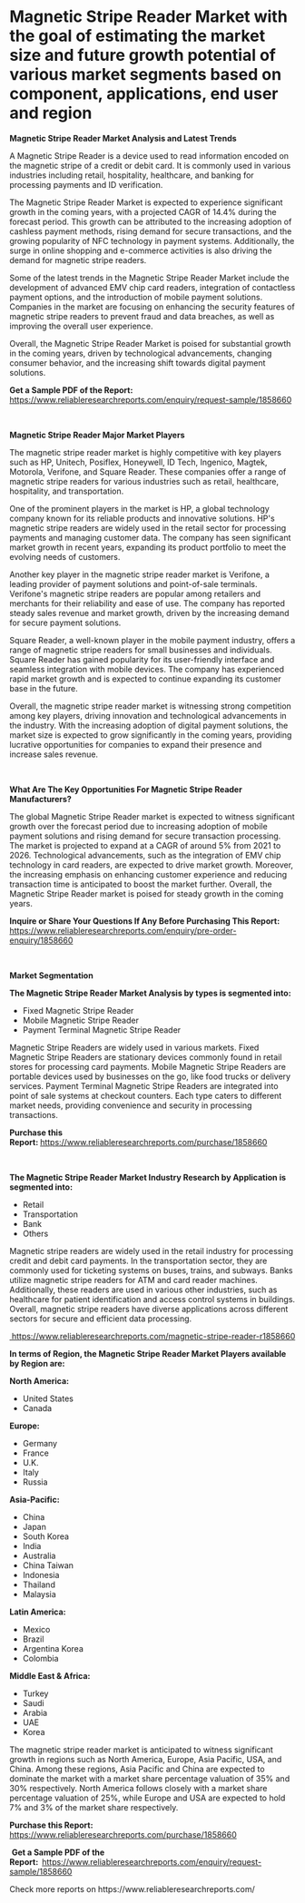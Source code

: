 <p><h1>Magnetic Stripe Reader Market with the goal of estimating the market size and future growth potential of various market segments based on component, applications, end user and region</h1></p><p><strong>Magnetic Stripe Reader Market Analysis and Latest Trends</strong></p>
<p><p>A Magnetic Stripe Reader is a device used to read information encoded on the magnetic stripe of a credit or debit card. It is commonly used in various industries including retail, hospitality, healthcare, and banking for processing payments and ID verification.</p><p>The Magnetic Stripe Reader Market is expected to experience significant growth in the coming years, with a projected CAGR of 14.4% during the forecast period. This growth can be attributed to the increasing adoption of cashless payment methods, rising demand for secure transactions, and the growing popularity of NFC technology in payment systems. Additionally, the surge in online shopping and e-commerce activities is also driving the demand for magnetic stripe readers.</p><p>Some of the latest trends in the Magnetic Stripe Reader Market include the development of advanced EMV chip card readers, integration of contactless payment options, and the introduction of mobile payment solutions. Companies in the market are focusing on enhancing the security features of magnetic stripe readers to prevent fraud and data breaches, as well as improving the overall user experience.</p><p>Overall, the Magnetic Stripe Reader Market is poised for substantial growth in the coming years, driven by technological advancements, changing consumer behavior, and the increasing shift towards digital payment solutions.</p></p>
<p><strong>Get a Sample PDF of the Report:&nbsp;</strong> <a href="https://www.reliableresearchreports.com/enquiry/request-sample/1858660">https://www.reliableresearchreports.com/enquiry/request-sample/1858660</a></p>
<p>&nbsp;</p>
<p><strong>Magnetic Stripe Reader Major Market Players</strong></p>
<p><p>The magnetic stripe reader market is highly competitive with key players such as HP, Unitech, Posiflex, Honeywell, ID Tech, Ingenico, Magtek, Motorola, Verifone, and Square Reader. These companies offer a range of magnetic stripe readers for various industries such as retail, healthcare, hospitality, and transportation.</p><p>One of the prominent players in the market is HP, a global technology company known for its reliable products and innovative solutions. HP's magnetic stripe readers are widely used in the retail sector for processing payments and managing customer data. The company has seen significant market growth in recent years, expanding its product portfolio to meet the evolving needs of customers.</p><p>Another key player in the magnetic stripe reader market is Verifone, a leading provider of payment solutions and point-of-sale terminals. Verifone's magnetic stripe readers are popular among retailers and merchants for their reliability and ease of use. The company has reported steady sales revenue and market growth, driven by the increasing demand for secure payment solutions.</p><p>Square Reader, a well-known player in the mobile payment industry, offers a range of magnetic stripe readers for small businesses and individuals. Square Reader has gained popularity for its user-friendly interface and seamless integration with mobile devices. The company has experienced rapid market growth and is expected to continue expanding its customer base in the future.</p><p>Overall, the magnetic stripe reader market is witnessing strong competition among key players, driving innovation and technological advancements in the industry. With the increasing adoption of digital payment solutions, the market size is expected to grow significantly in the coming years, providing lucrative opportunities for companies to expand their presence and increase sales revenue.</p></p>
<p>&nbsp;</p>
<p><strong>What Are The Key Opportunities For Magnetic Stripe Reader Manufacturers?</strong></p>
<p><p>The global Magnetic Stripe Reader market is expected to witness significant growth over the forecast period due to increasing adoption of mobile payment solutions and rising demand for secure transaction processing. The market is projected to expand at a CAGR of around 5% from 2021 to 2026. Technological advancements, such as the integration of EMV chip technology in card readers, are expected to drive market growth. Moreover, the increasing emphasis on enhancing customer experience and reducing transaction time is anticipated to boost the market further. Overall, the Magnetic Stripe Reader market is poised for steady growth in the coming years.</p></p>
<p><strong>Inquire or Share Your Questions If Any Before Purchasing This Report:</strong> <a href="https://www.reliableresearchreports.com/enquiry/pre-order-enquiry/1858660">https://www.reliableresearchreports.com/enquiry/pre-order-enquiry/1858660</a></p>
<p>&nbsp;</p>
<p><strong>Market Segmentation</strong></p>
<p><strong>The Magnetic Stripe Reader Market Analysis by types is segmented into:</strong></p>
<p><ul><li>Fixed Magnetic Stripe Reader</li><li>Mobile Magnetic Stripe Reader</li><li>Payment Terminal Magnetic Stripe Reader</li></ul></p>
<p><p>Magnetic Stripe Readers are widely used in various markets. Fixed Magnetic Stripe Readers are stationary devices commonly found in retail stores for processing card payments. Mobile Magnetic Stripe Readers are portable devices used by businesses on the go, like food trucks or delivery services. Payment Terminal Magnetic Stripe Readers are integrated into point of sale systems at checkout counters. Each type caters to different market needs, providing convenience and security in processing transactions.</p></p>
<p><strong>Purchase this Report:&nbsp;</strong><a href="https://www.reliableresearchreports.com/purchase/1858660">https://www.reliableresearchreports.com/purchase/1858660</a></p>
<p>&nbsp;</p>
<p><strong>The Magnetic Stripe Reader Market Industry Research by Application is segmented into:</strong></p>
<p><ul><li>Retail</li><li>Transportation</li><li>Bank</li><li>Others</li></ul></p>
<p><p>Magnetic stripe readers are widely used in the retail industry for processing credit and debit card payments. In the transportation sector, they are commonly used for ticketing systems on buses, trains, and subways. Banks utilize magnetic stripe readers for ATM and card reader machines. Additionally, these readers are used in various other industries, such as healthcare for patient identification and access control systems in buildings. Overall, magnetic stripe readers have diverse applications across different sectors for secure and efficient data processing.</p></p>
<p><a href="https://www.reliableresearchreports.com/magnetic-stripe-reader-r1858660">&nbsp;https://www.reliableresearchreports.com/magnetic-stripe-reader-r1858660</a></p>
<p><strong>In terms of Region, the Magnetic Stripe Reader Market Players available by Region are:</strong></p>
<p>
    <p> <strong> North America: </strong>
        <ul>
            <li>United States</li>
            <li>Canada</li>
        </ul>
        </p> 
    <p> <strong> Europe: </strong>
        <ul>
            <li>Germany</li>
            <li>France</li>
            <li>U.K.</li>
            <li>Italy</li>
            <li>Russia</li>
        </ul>
        </p> 
    <p> <strong> Asia-Pacific: </strong>
        <ul>
            <li>China</li>
            <li>Japan</li>
            <li>South Korea</li>
            <li>India</li>
            <li>Australia</li>
            <li>China Taiwan</li>
            <li>Indonesia</li>
            <li>Thailand</li>
            <li>Malaysia</li>
        </ul>
        </p> 
    <p> <strong> Latin America: </strong>
        <ul>
            <li>Mexico</li>
            <li>Brazil</li>
            <li>Argentina Korea</li>
            <li>Colombia</li>
        </ul>
        </p> 
    <p> <strong> Middle East & Africa: </strong>
        <ul>
            <li>Turkey</li>
            <li>Saudi</li>
            <li>Arabia</li>
            <li>UAE</li>
            <li>Korea</li>
        </ul>
    </p>
    </p>
<p><p>The magnetic stripe reader market is anticipated to witness significant growth in regions such as North America, Europe, Asia Pacific, USA, and China. Among these regions, Asia Pacific and China are expected to dominate the market with a market share percentage valuation of 35% and 30% respectively. North America follows closely with a market share percentage valuation of 25%, while Europe and USA are expected to hold 7% and 3% of the market share respectively.</p></p>
<p><strong>Purchase this Report: </strong><a href="https://www.reliableresearchreports.com/purchase/1858660">https://www.reliableresearchreports.com/purchase/1858660</a></p>
<p>&nbsp;<strong>Get a Sample PDF of the Report:&nbsp;&nbsp;</strong><a href="https://www.reliableresearchreports.com/enquiry/request-sample/1858660">https://www.reliableresearchreports.com/enquiry/request-sample/1858660</a></p>
<p><strong></strong></p>
<p>Check more reports on https://www.reliableresearchreports.com/</p>